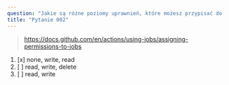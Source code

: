 ```yaml
---
question: "Jakie są różne poziomy uprawnień, które możesz przypisać do `GITHUB_TOKEN` w bloku `permissions`?"
title: "Pytanie 002"
---
```



> https://docs.github.com/en/actions/using-jobs/assigning-permissions-to-jobs

1. [x] none, write, read  
1. [ ] read, write, delete  
1. [ ] read, write  
